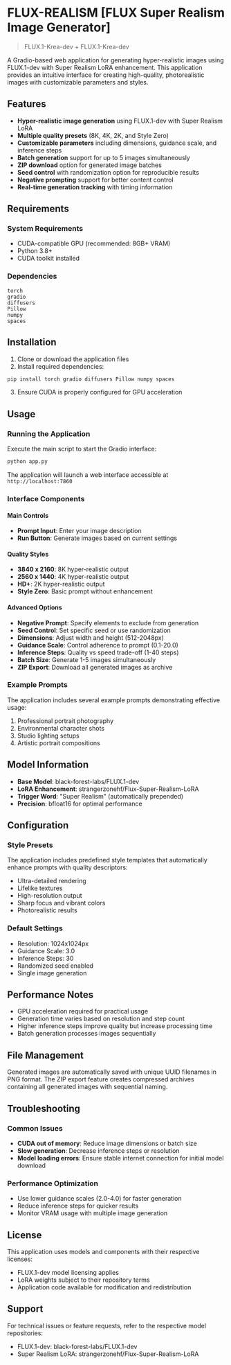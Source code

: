 # **FLUX-REALISM [FLUX Super Realism Image Generator]**

> FLUX.1-Krea-dev + FLUX.1-Krea-dev

A Gradio-based web application for generating hyper-realistic images using FLUX.1-dev with Super Realism LoRA enhancement. This application provides an intuitive interface for creating high-quality, photorealistic images with customizable parameters and styles.

## Features

- **Hyper-realistic image generation** using FLUX.1-dev with Super Realism LoRA
- **Multiple quality presets** (8K, 4K, 2K, and Style Zero)
- **Customizable parameters** including dimensions, guidance scale, and inference steps
- **Batch generation** support for up to 5 images simultaneously
- **ZIP download** option for generated image batches
- **Seed control** with randomization option for reproducible results
- **Negative prompting** support for better content control
- **Real-time generation tracking** with timing information

## Requirements

### System Requirements
- CUDA-compatible GPU (recommended: 8GB+ VRAM)
- Python 3.8+
- CUDA toolkit installed

### Dependencies
```
torch
gradio
diffusers
Pillow
numpy
spaces
```

## Installation

1. Clone or download the application files
2. Install required dependencies:
```bash
pip install torch gradio diffusers Pillow numpy spaces
```
3. Ensure CUDA is properly configured for GPU acceleration

## Usage

### Running the Application

Execute the main script to start the Gradio interface:
```bash
python app.py
```

The application will launch a web interface accessible at `http://localhost:7860`

### Interface Components

#### Main Controls
- **Prompt Input**: Enter your image description
- **Run Button**: Generate images based on current settings

#### Quality Styles
- **3840 x 2160**: 8K hyper-realistic output
- **2560 x 1440**: 4K hyper-realistic output  
- **HD+**: 2K hyper-realistic output
- **Style Zero**: Basic prompt without enhancement

#### Advanced Options
- **Negative Prompt**: Specify elements to exclude from generation
- **Seed Control**: Set specific seed or use randomization
- **Dimensions**: Adjust width and height (512-2048px)
- **Guidance Scale**: Control adherence to prompt (0.1-20.0)
- **Inference Steps**: Quality vs speed trade-off (1-40 steps)
- **Batch Size**: Generate 1-5 images simultaneously
- **ZIP Export**: Download all generated images as archive

### Example Prompts

The application includes several example prompts demonstrating effective usage:

1. Professional portrait photography
2. Environmental character shots
3. Studio lighting setups
4. Artistic portrait compositions

## Model Information

- **Base Model**: black-forest-labs/FLUX.1-dev
- **LoRA Enhancement**: strangerzonehf/Flux-Super-Realism-LoRA
- **Trigger Word**: "Super Realism" (automatically prepended)
- **Precision**: bfloat16 for optimal performance

## Configuration

### Style Presets
The application includes predefined style templates that automatically enhance prompts with quality descriptors:
- Ultra-detailed rendering
- Lifelike textures
- High-resolution output
- Sharp focus and vibrant colors
- Photorealistic results

### Default Settings
- Resolution: 1024x1024px
- Guidance Scale: 3.0
- Inference Steps: 30
- Randomized seed enabled
- Single image generation

## Performance Notes

- GPU acceleration required for practical usage
- Generation time varies based on resolution and step count
- Higher inference steps improve quality but increase processing time
- Batch generation processes images sequentially

## File Management

Generated images are automatically saved with unique UUID filenames in PNG format. The ZIP export feature creates compressed archives containing all generated images with sequential naming.

## Troubleshooting

### Common Issues
- **CUDA out of memory**: Reduce image dimensions or batch size
- **Slow generation**: Decrease inference steps or resolution
- **Model loading errors**: Ensure stable internet connection for initial model download

### Performance Optimization
- Use lower guidance scales (2.0-4.0) for faster generation
- Reduce inference steps for quicker results
- Monitor VRAM usage with multiple image generation

## License

This application uses models and components with their respective licenses:
- FLUX.1-dev model licensing applies
- LoRA weights subject to their repository terms
- Application code available for modification and redistribution

## Support

For technical issues or feature requests, refer to the respective model repositories:
- FLUX.1-dev: black-forest-labs/FLUX.1-dev
- Super Realism LoRA: strangerzonehf/Flux-Super-Realism-LoRA

